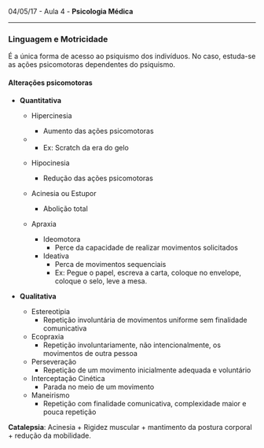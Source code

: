 04/05/17 - Aula 4 - **Psicologia Médica**

---

### Linguagem e Motricidade

É a única forma de acesso ao psiquismo dos indivíduos. No caso, estuda-se as ações psicomotoras dependentes do psiquismo.

#### Alterações psicomotoras

* **Quantitativa**

  * Hipercinesia
    * Aumento das ações psicomotoras
  * * Ex: Scratch da era do gelo
  * Hipocinesia

    * Redução das ações psicomotoras

  * Acinesia ou Estupor

    * Abolição total

  * Apraxia

    * Ideomotora
      * Perce da capacidade de realizar movimentos solicitados
    * Ideativa
      * Perca de movimentos sequenciais
      * Ex: Pegue o papel, escreva a carta, coloque no envelope, coloque o selo, leve a mesa.

* **Qualitativa**

  * Estereotipia
    * Repetição involuntária de movimentos uniforme sem finalidade comunicativa
  * Ecopraxia
    * Repetição involuntariamente, não intencionalmente, os movimentos de outra pessoa 
  * Perseveração
    * Repetição de um movimento inicialmente adequada e voluntário
  * Interceptação Cinética
    * Parada no meio de um movimento
  * Maneirismo
    * Repetição com finalidade comunicativa, complexidade maior e pouca repetição

**Catalepsia**: Acinesia + Rigidez muscular + mantimento da postura corporal + redução da mobilidade.

